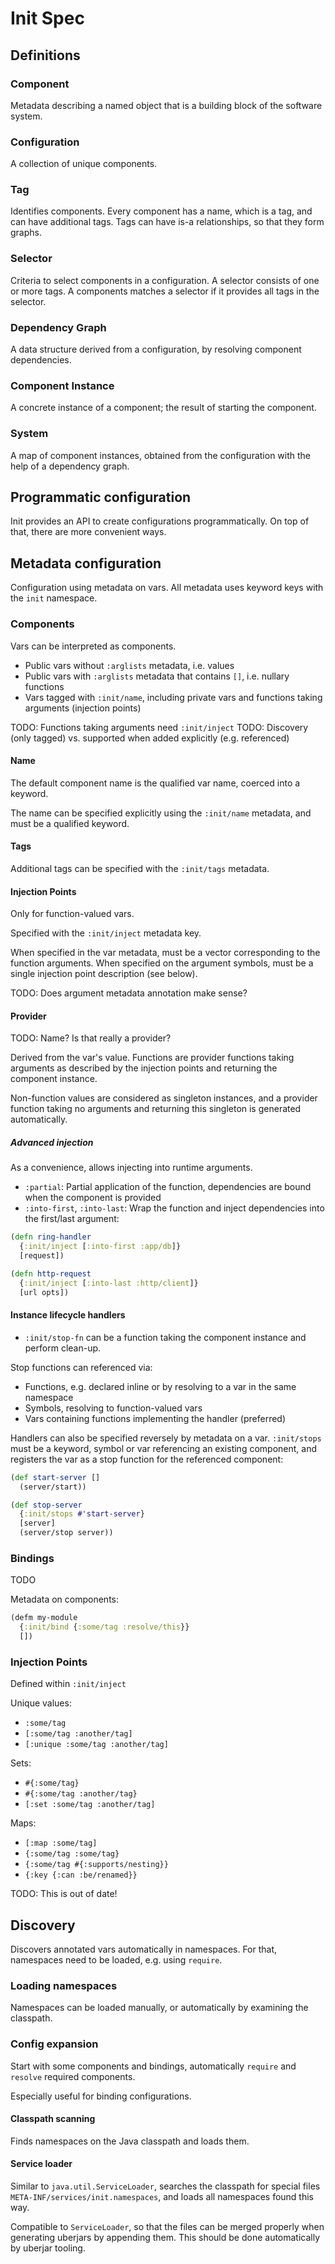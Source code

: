 # Init Spec

## Definitions

### Component

Metadata describing a named object that is a building block of the software
system.

### Configuration

A collection of unique components.

### Tag

Identifies components.  Every component has a name, which is a tag, and can
have additional tags.  Tags can have is-a relationships, so that they form
graphs.

### Selector

Criteria to select components in a configuration.  A selector consists of one
or more tags.  A components matches a selector if it provides all tags in the
selector.

### Dependency Graph

A data structure derived from a configuration, by resolving component
dependencies.

### Component Instance

A concrete instance of a component; the result of starting the component.

### System

A map of component instances, obtained from the configuration with the help of
a dependency graph.

## Programmatic configuration

Init provides an API to create configurations programmatically.  On top of
that, there are more convenient ways.

## Metadata configuration

Configuration using metadata on vars.  All metadata uses keyword keys with
the `init` namespace.

### Components

Vars can be interpreted as components.

* Public vars without `:arglists` metadata, i.e. values
* Public vars with `:arglists` metadata that contains `[]`, i.e. nullary
  functions
* Vars tagged with `:init/name`, including private vars and functions
  taking arguments (injection points)

TODO: Functions taking arguments need `:init/inject`
TODO: Discovery (only tagged) vs. supported when added explicitly (e.g. referenced)

#### Name

The default component name is the qualified var name, coerced into a keyword.

The name can be specified explicitly using the `:init/name` metadata,
and must be a qualified keyword.

#### Tags

Additional tags can be specified with the `:init/tags` metadata.

#### Injection Points

Only for function-valued vars.

Specified with the `:init/inject` metadata key.

When specified in the var metadata, must be a vector corresponding to the
function arguments.  When specified on the argument symbols, must be a single
injection point description (see below).

TODO: Does argument metadata annotation make sense?

#### Provider

TODO: Name? Is that really a provider?

Derived from the var's value.  Functions are provider functions taking
arguments as described by the injection points and returning the component
instance.

Non-function values are considered as singleton instances, and a provider
function taking no arguments and returning this singleton is generated
automatically.

##### Advanced injection

As a convenience, allows injecting into runtime arguments.

* `:partial`: Partial application of the function, dependencies are bound when
  the component is provided
* `:into-first`, `:into-last`: Wrap the function and inject dependencies into
  the first/last argument:

```clojure
(defn ring-handler
  {:init/inject [:into-first :app/db]}
  [request])

(defn http-request
  {:init/inject [:into-last :http/client]}
  [url opts])
```

#### Instance lifecycle handlers

* `:init/stop-fn` can be a function taking the component instance and perform
  clean-up.

Stop functions can referenced via:
* Functions, e.g. declared inline or by resolving to a var in the same namespace
* Symbols, resolving to function-valued vars
* Vars containing functions implementing the handler (preferred)

Handlers can also be specified reversely by metadata on a var.  `:init/stops`
must be a keyword, symbol or var referencing an existing component, and registers
the var as a stop function for the referenced component:

```clojure
(def start-server []
  (server/start))

(def stop-server
  {:init/stops #'start-server}
  [server]
  (server/stop server))
```

### Bindings

TODO

Metadata on components:

```clojure
(defm my-module
  {:init/bind {:some/tag :resolve/this}}
  [])
```

### Injection Points

Defined within `:init/inject`

Unique values:
* `:some/tag`
* `[:some/tag :another/tag]`
* `[:unique :some/tag :another/tag]`

Sets:
* `#{:some/tag}`
* `#{:some/tag :another/tag}`
* `[:set :some/tag :another/tag]`

Maps:
* `[:map :some/tag]`
* `{:some/tag :some/tag}`
* `{:some/tag #{:supports/nesting}}`
* `{:key {:can :be/renamed}}`

TODO: This is out of date!

## Discovery

Discovers annotated vars automatically in namespaces.  For that, namespaces
need to be loaded, e.g. using `require`.

### Loading namespaces

Namespaces can be loaded manually, or automatically by examining the classpath.

### Config expansion

Start with some components and bindings, automatically `require` and `resolve`
required components.

Especially useful for binding configurations.

#### Classpath scanning

Finds namespaces on the Java classpath and loads them.

#### Service loader

Similar to `java.util.ServiceLoader`, searches the classpath for special files
`META-INF/services/init.namespaces`, and loads all namespaces found this way.

Compatible to `ServiceLoader`, so that the files can be merged properly when
generating uberjars by appending them.  This should be done automatically by
uberjar tooling.
